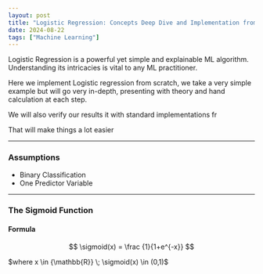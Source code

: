 ```yaml
---
layout: post
title: "Logistic Regression: Concepts Deep Dive and Implementation from Scratch"
date: 2024-08-22
tags: ["Machine Learning"]
---
```

Logistic Regression is a powerful yet simple and explainable ML algorithm. Understanding its intricacies is vital to any ML practitioner.

Here we implement Logistic regression from scratch, we take a very simple example but will go very in-depth, presenting with theory and hand calculation at each step. 

We will also verify our results it with standard implementations fr 

That will make things a lot easier

---
### Assumptions

- Binary Classification
- One Predictor Variable

---

### The Sigmoid Function

#### Formula

$$ \sigmoid(x) = \frac {1}{1+e^{-x}} $$

$where x \in {\mathbb{R}} \; \sigmoid(x) \in (0,1)$